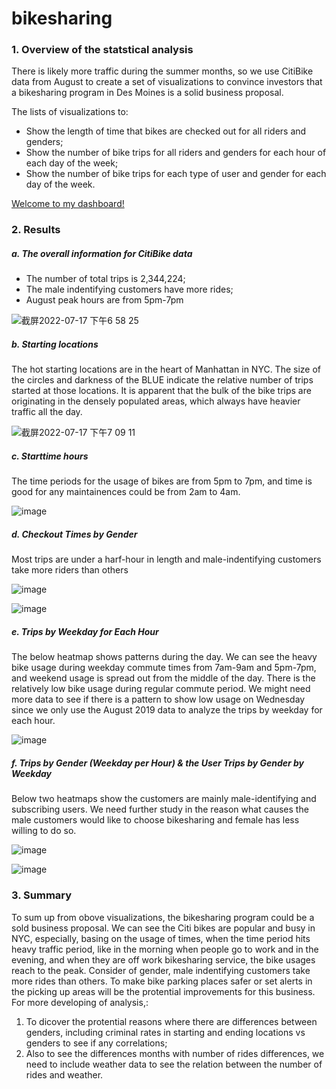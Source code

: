 # bikesharing

### 1. Overview of the statstical analysis
There is likely more traffic during the summer months, so we use CitiBike data from August to create a set of visualizations to convince investors that a bikesharing program in Des Moines is a solid business proposal. 

The lists of visualizations to:
- Show the length of time that bikes are checked out for all riders and genders;
- Show the number of bike trips for all riders and genders for each hour of each day of the week;
- Show the number of bike trips for each type of user and gender for each day of the week.

[Welcome to my dashboard!](https://public.tableau.com/app/profile/claire.deng/viz/BikeTripAnalysis_16580446357350/NYCCITIBikeStory)

### 2. Results
##### a. The overall information for CitiBike data
- The number of total trips is 2,344,224;
- The male indentifying customers have more rides;
- August peak hours are from 5pm-7pm

![截屏2022-07-17 下午6 58 25](https://user-images.githubusercontent.com/103073631/179435206-e23a6e41-19ae-4ab7-92f9-84654b8ffd80.png)

##### b. Starting locations
The hot starting locations are in the heart of Manhattan in NYC. The size of the circles and darkness of the BLUE indicate the relative number of trips started at those locations. It is apparent that the bulk of the bike trips are originating in the densely populated areas, which always have heavier traffic all the day.

![截屏2022-07-17 下午7 09 11](https://user-images.githubusercontent.com/103073631/179435812-2073c17e-017e-496e-ae6b-eb96009f0e8c.png)

##### c. Starttime hours
The time periods for the usage of bikes are from 5pm to 7pm, and time is good for any maintainences could be from 2am to 4am.

![image](https://user-images.githubusercontent.com/103073631/179447929-4b2dcbab-0778-489b-bcef-b9624fb9fe64.png)

##### d. Checkout Times by Gender
Most trips are under a harf-hour in length and male-indentifying customers take more riders than others

![image](https://user-images.githubusercontent.com/103073631/179448297-40e58758-84bd-4c3c-aefe-c7595f45b509.png)

![image](https://user-images.githubusercontent.com/103073631/179448024-08420728-4463-486e-b13d-dd05ffa7f8cc.png)

##### e. Trips by Weekday for Each Hour
The below heatmap shows patterns during the day. We can see the heavy bike usage during weekday commute times from 7am-9am and 5pm-7pm, and weekend usage is spread out from the middle of the day. There is the relatively low bike usage during regular commute period. We might need more data to see if there is a pattern to show low usage on Wednesday since we only use the August 2019 data to analyze the trips by weekday for each hour.

![image](https://user-images.githubusercontent.com/103073631/179448890-e75cea5a-bf79-4e72-805f-a8102214c10f.png)

##### f. Trips by Gender (Weekday per Hour) & the User Trips by Gender by Weekday

Below two heatmaps show the customers are mainly male-identifying and subscribing users. We need further study in the reason what causes the male customers would like to choose bikesharing and female has less willing to do so.

![image](https://user-images.githubusercontent.com/103073631/179448996-5bdb8666-4e89-4ab9-99cc-5301a4affba6.png)

![image](https://user-images.githubusercontent.com/103073631/179449008-99fb501b-b9c1-44e1-8e77-656f1d403bd2.png)


### 3. Summary
To sum up from obove visualizations, the bikesharing program could be a sold business proposal. We can see the Citi bikes are popular and busy in NYC, especially, basing on the usage of times, when the time period hits heavy traffic period, like in the morning when people go to work and in the evening, and when they are off work bikesharing service, the bike usages reach to the peak.
Consider of gender, male indentifying customers take more rides than others. To make bike parking places safer or set alerts in the picking up areas will be the protential improvements for this business.
For more developing of analysis,:
1. To dicover the protential reasons where there are differences between genders, including criminal rates in starting and ending locations vs genders to see if any correlations;
2. Also to see the differences months with number of rides differences, we need to include weather data to see the relation between the number of rides and weather.

